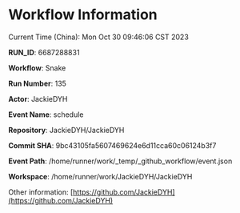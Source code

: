 # Workflow Information

Current Time (China): Mon Oct 30 09:46:06 CST 2023  

**RUN_ID**: 6687288831  

**Workflow**: Snake  

**Run Number**: 135  

**Actor**: JackieDYH  

**Event Name**: schedule  

**Repository**: JackieDYH/JackieDYH  

**Commit SHA**: 9bc43105fa5607469624e6d11cca60c06124b3f7  

**Event Path**: /home/runner/work/_temp/_github_workflow/event.json  

**Workspace**: /home/runner/work/JackieDYH/JackieDYH  

Other information: [https://github.com/JackieDYH](https://github.com/JackieDYH)
